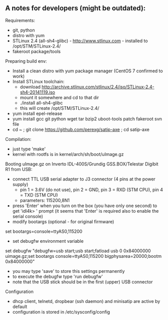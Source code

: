 A notes for developers (might be outdated):
-------------------------------------------

Requirements:

  - git, python
  - distro with yum
  - STLinux 2.4 (all-sh4-glibc) - http://www.stlinux.com - installed to /opt/STM/STLinux-2.4/
  - fakeroot package/tools

Preparing build env:
  - Install a clean distro with yum package manager (CentOS 7 confirmed to work)
  - Install STLinux toolchain:
    - download http://archive.stlinux.com/stlinux/2.4/iso/STLinux-2.4-sh4-20141119.iso
    - mount it somewhere and cd to that dir
    - ./install all-sh4-glibc
    - this will create /opt/STM/STLinux-2.4/
  - yum install epel-release
  - yum install gcc git python wget tar bzip2 uboot-tools patch fakeroot svn file
  - cd ~ ; git clone https://github.com/perexg/satip-axe ; cd satip-axe

Compilation:

  - just type 'make'
  - kernel with rootfs is in kernel/arch/sh/boot/uImage.gz

Booting uImage.gz on Inverto IDL-400S/Grundig GSS.BOX/Telestar Digibit R1 from USB:

  - connect TTL USB serial adapter to J3 connector (4 pins at the power supply)
    - pin 1 = 3.6V (do not use), pin 2 = GND, pin 3 = RXD (STM CPU), pin 4 = TXD (STM CPU)
    - parameters: 115200,8N1
  - press 'Enter' when you turn on the box (you have only one second) to get 'idl4k> ' prompt
    (it seems that 'Enter' is required also to enable the serial console)
  - modify bootargs (optional - for original firmware)

  set bootargs=console=ttyAS0,115200

  - set debugfw environment variable

  set debugfw "debugfw=usb start;usb start;fatload usb 0 0x84000000 uimage.gz;set bootargs console=ttyAS0,115200 bigphysarea=20000;bootm 0x84000000"

  - you may type 'save' to store this settings permanently
  - to execute the debugfw type 'run debugfw'
  - note that the USB stick should be in the first (upper) USB connector

Configuration

  - dhcp client, telnetd, dropbear (ssh daemon) and minisatip are active by default
  - configuration is stored in /etc/sysconfig/config
